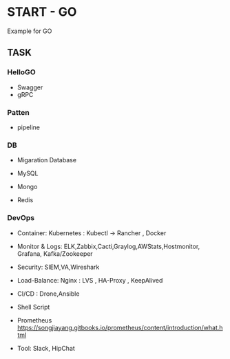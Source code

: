 # START - GO

Example for GO

## TASK

### HelloGO

- Swagger
- gRPC

### Patten

- pipeline


### DB

- Migaration Database

- MySQL

- Mongo

- Redis

### DevOps

- Container: Kubernetes : Kubectl -> Rancher , Docker
- Monitor & Logs: ELK,Zabbix,Cacti,Graylog,AWStats,Hostmonitor, Grafana, Kafka/Zookeeper
- Security: SIEM,VA,Wireshark
- Load-Balance: Nginx : LVS , HA-Proxy , KeepAlived
- CI/CD : Drone,Ansible

- Shell Script

- Prometheus <https://songjiayang.gitbooks.io/prometheus/content/introduction/what.html>

- Tool: Slack, HipChat
